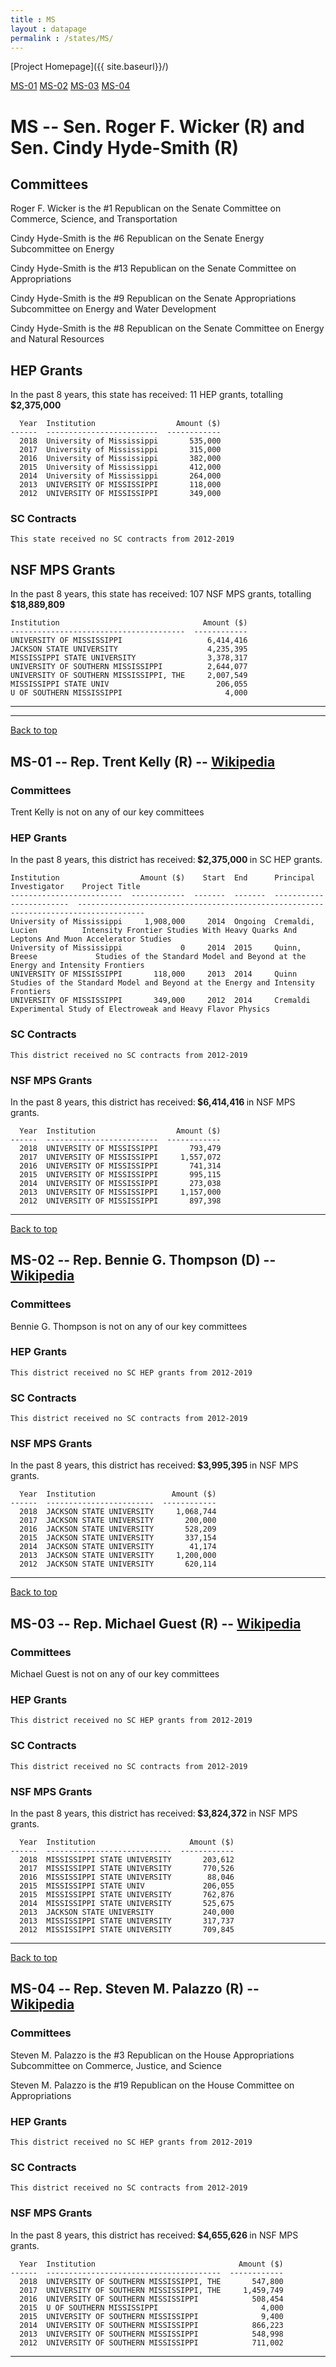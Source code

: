 ```yaml
---
title : MS
layout : datapage
permalink : /states/MS/
---
```

<a name="top"></a>
[Project Homepage]({{ site.baseurl}}/)


[MS-01](#MS-01)  [MS-02](#MS-02)  [MS-03](#MS-03)  [MS-04](#MS-04)  

# MS -- Sen. Roger F. Wicker (R) and  Sen. Cindy Hyde-Smith (R)
## Committees
Roger F. Wicker is the #1 Republican on the Senate Committee on Commerce, Science, and Transportation 

Cindy Hyde-Smith is the #6 Republican on the Senate Energy Subcommittee on Energy 

Cindy Hyde-Smith is the #13 Republican on the Senate Committee on Appropriations 

Cindy Hyde-Smith is the #9 Republican on the Senate Appropriations Subcommittee on Energy and Water Development 

Cindy Hyde-Smith is the #8 Republican on the Senate Committee on Energy and Natural Resources 

## HEP Grants
In the past 8 years, this state has received:
11 HEP grants, totalling <b> $2,375,000</b>
```
  Year  Institution                  Amount ($)
------  -------------------------  ------------
  2018  University of Mississippi       535,000
  2017  University of Mississippi       315,000
  2016  University of Mississippi       382,000
  2015  University of Mississippi       412,000
  2014  University of Mississippi       264,000
  2013  UNIVERSITY OF MISSISSIPPI       118,000
  2012  UNIVERSITY OF MISSISSIPPI       349,000
```
### SC Contracts
```
This state received no SC contracts from 2012-2019
```
## NSF MPS Grants
In the past 8 years, this state has received:
107 NSF MPS grants, totalling <b> $18,889,809</b>
```
Institution                                Amount ($)
---------------------------------------  ------------
UNIVERSITY OF MISSISSIPPI                   6,414,416
JACKSON STATE UNIVERSITY                    4,235,395
MISSISSIPPI STATE UNIVERSITY                3,378,317
UNIVERSITY OF SOUTHERN MISSISSIPPI          2,644,077
UNIVERSITY OF SOUTHERN MISSISSIPPI, THE     2,007,549
MISSISSIPPI STATE UNIV                        206,055
U OF SOUTHERN MISSISSIPPI                       4,000
```
---
---
<a name="MS-01"></a>
[Back to top](#top)
## MS-01 -- Rep. Trent Kelly (R) -- [Wikipedia](https://en.wikipedia.org/wiki/MS-01)
### Committees
Trent Kelly is not on any of our key committees 

### HEP Grants
In the past 8 years, this district has received:<b> $2,375,000 </b>in SC HEP grants.
```
Institution                  Amount ($)    Start  End      Principal Investigator    Project Title
-------------------------  ------------  -------  -------  ------------------------  -------------------------------------------------------------------------------------
University of Mississippi     1,908,000     2014  Ongoing  Cremaldi, Lucien          Intensity Frontier Studies With Heavy Quarks And Leptons And Muon Accelerator Studies
University of Mississippi             0     2014  2015     Quinn, Breese             Studies of the Standard Model and Beyond at the Energy and Intensity Frontiers
UNIVERSITY OF MISSISSIPPI       118,000     2013  2014     Quinn                     Studies of the Standard Model and Beyond at the Energy and Intensity Frontiers
UNIVERSITY OF MISSISSIPPI       349,000     2012  2014     Cremaldi                  Experimental Study of Electroweak and Heavy Flavor Physics
```
### SC Contracts
```
This district received no SC contracts from 2012-2019
```
### NSF MPS Grants
In the past 8 years, this district has received:<b> $6,414,416 </b>in NSF MPS grants.
```
  Year  Institution                  Amount ($)
------  -------------------------  ------------
  2018  UNIVERSITY OF MISSISSIPPI       793,479
  2017  UNIVERSITY OF MISSISSIPPI     1,557,072
  2016  UNIVERSITY OF MISSISSIPPI       741,314
  2015  UNIVERSITY OF MISSISSIPPI       995,115
  2014  UNIVERSITY OF MISSISSIPPI       273,038
  2013  UNIVERSITY OF MISSISSIPPI     1,157,000
  2012  UNIVERSITY OF MISSISSIPPI       897,398
```
---
<a name="MS-02"></a>
[Back to top](#top)
## MS-02 -- Rep. Bennie G. Thompson (D) -- [Wikipedia](https://en.wikipedia.org/wiki/MS-02)
### Committees
Bennie G. Thompson is not on any of our key committees 

### HEP Grants
```
This district received no SC HEP grants from 2012-2019
```
### SC Contracts
```
This district received no SC contracts from 2012-2019
```
### NSF MPS Grants
In the past 8 years, this district has received:<b> $3,995,395 </b>in NSF MPS grants.
```
  Year  Institution                 Amount ($)
------  ------------------------  ------------
  2018  JACKSON STATE UNIVERSITY     1,068,744
  2017  JACKSON STATE UNIVERSITY       200,000
  2016  JACKSON STATE UNIVERSITY       528,209
  2015  JACKSON STATE UNIVERSITY       337,154
  2014  JACKSON STATE UNIVERSITY        41,174
  2013  JACKSON STATE UNIVERSITY     1,200,000
  2012  JACKSON STATE UNIVERSITY       620,114
```
---
<a name="MS-03"></a>
[Back to top](#top)
## MS-03 -- Rep. Michael Guest (R) -- [Wikipedia](https://en.wikipedia.org/wiki/MS-03)
### Committees
Michael Guest is not on any of our key committees 

### HEP Grants
```
This district received no SC HEP grants from 2012-2019
```
### SC Contracts
```
This district received no SC contracts from 2012-2019
```
### NSF MPS Grants
In the past 8 years, this district has received:<b> $3,824,372 </b>in NSF MPS grants.
```
  Year  Institution                     Amount ($)
------  ----------------------------  ------------
  2018  MISSISSIPPI STATE UNIVERSITY       203,612
  2017  MISSISSIPPI STATE UNIVERSITY       770,526
  2016  MISSISSIPPI STATE UNIVERSITY        88,046
  2015  MISSISSIPPI STATE UNIV             206,055
  2015  MISSISSIPPI STATE UNIVERSITY       762,876
  2014  MISSISSIPPI STATE UNIVERSITY       525,675
  2013  JACKSON STATE UNIVERSITY           240,000
  2013  MISSISSIPPI STATE UNIVERSITY       317,737
  2012  MISSISSIPPI STATE UNIVERSITY       709,845
```
---
<a name="MS-04"></a>
[Back to top](#top)
## MS-04 -- Rep. Steven M. Palazzo (R) -- [Wikipedia](https://en.wikipedia.org/wiki/MS-04)
### Committees
Steven M. Palazzo is the #3 Republican on the House Appropriations Subcommittee on Commerce, Justice, and Science 

Steven M. Palazzo is the #19 Republican on the House Committee on Appropriations 

### HEP Grants
```
This district received no SC HEP grants from 2012-2019
```
### SC Contracts
```
This district received no SC contracts from 2012-2019
```
### NSF MPS Grants
In the past 8 years, this district has received:<b> $4,655,626 </b>in NSF MPS grants.
```
  Year  Institution                                Amount ($)
------  ---------------------------------------  ------------
  2018  UNIVERSITY OF SOUTHERN MISSISSIPPI, THE       547,800
  2017  UNIVERSITY OF SOUTHERN MISSISSIPPI, THE     1,459,749
  2016  UNIVERSITY OF SOUTHERN MISSISSIPPI            508,454
  2015  U OF SOUTHERN MISSISSIPPI                       4,000
  2015  UNIVERSITY OF SOUTHERN MISSISSIPPI              9,400
  2014  UNIVERSITY OF SOUTHERN MISSISSIPPI            866,223
  2013  UNIVERSITY OF SOUTHERN MISSISSIPPI            548,998
  2012  UNIVERSITY OF SOUTHERN MISSISSIPPI            711,002
```
---
